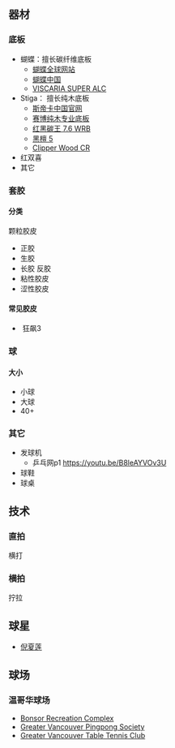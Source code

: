 ## 器材
### 底板
- 蝴蝶：擅长碳纤维底板 
   - [蝴蝶全球网站](https://www.butterfly-global.com/cn/)
   - [蝴蝶中国](http://www.butterfly-china.com/)
   - [VISCARIA SUPER ALC](https://www.butterfly-global.com/cn/products/detail/37191.html)
- Stiga： 擅长纯木底板
  - [斯帝卡中国官网](http://www.stigasports.cn/)
  - [赛博纯木专业底板](http://www.stigasports.cn/product/diban/cybershape/665.html)
  - [红黑碳王 7.6 WRB](http://www.stigasports.cn/product/diban/carbo/432.html)
  - [黑檀 5](http://www.stigasports.cn/product/diban/hardwood/262.html)
  - [Clipper Wood CR](http://www.stigasports.cn/product/diban/clipper/239.html)
- 红双喜
- 其它
### 套胶
#### 分类
颗粒胶皮
- 正胶
- 生胶
- 长胶
反胶
- 粘性胶皮
- 涩性胶皮
#### 常见胶皮
-  狂飙3

### 球
#### 大小
- 小球
- 大球
- 40+
### 其它
- 发球机
   - 乒乓网p1 https://youtu.be/B8leAYVOv3U
- 球鞋
- 球桌
## 技术
### 直拍
横打
### 横拍
拧拉
## 球星
- [倪夏莲](https://zh.wikipedia.org/wiki/%E5%80%AA%E5%A4%8F%E8%8E%B2)
## 球场
### 温哥华球场
- [Bonsor Recreation Complex](https://www.burnaby.ca/recreation-and-arts/programs-and-activities/daily-activities?activity_tid=666&location_ref=2996) 
- [Greater Vancouver Pingpong Society](https://goo.gl/maps/B8xzcY5juAEfDkVU8)
- [Greater Vancouver Table Tennis Club](https://goo.gl/maps/rcmnjvvxC4r3JSh3A)
